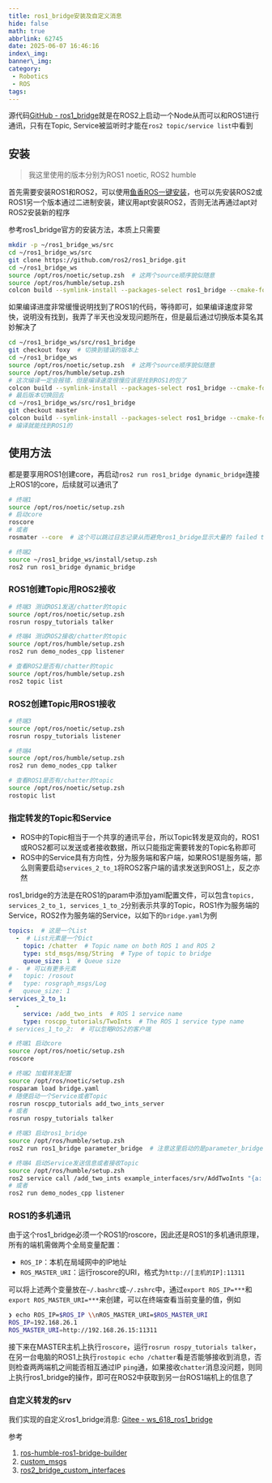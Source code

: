 ```yaml
---
title: ros1_bridge安装及自定义消息
hide: false
math: true
abbrlink: 62745
date: 2025-06-07 16:46:16
index\_img:
banner\_img:
category:
 - Robotics
 - ROS
tags:
---
```


源代码[GitHub - ros1_bridge](https://github.com/ros2/ros1_bridge)就是在ROS2上启动一个Node从而可以和ROS1进行通讯，只有在Topic, Service被监听时才能在`ros2 topic/service list`中看到

## 安装
> 我这里使用的版本分别为ROS1 noetic, ROS2 humble

首先需要安装ROS1和ROS2，可以使用[鱼香ROS一键安装](https://fishros.org.cn/forum/topic/20/%E5%B0%8F%E9%B1%BC%E7%9A%84%E4%B8%80%E9%94%AE%E5%AE%89%E8%A3%85%E7%B3%BB%E5%88%97)，也可以先安装ROS2或ROS1另一个版本通过二进制安装，建议用apt安装ROS2，否则无法再通过apt对ROS2安装新的程序

参考ros1_bridge官方的安装方法，本质上只需要
```bash
mkdir -p ~/ros1_bridge_ws/src
cd ~/ros1_bridge_ws/src
git clone https://github.com/ros2/ros1_bridge.git
cd ~/ros1_bridge_ws
source /opt/ros/noetic/setup.zsh  # 这两个source顺序貌似随意
source /opt/ros/humble/setup.zsh
colcon build --symlink-install --packages-select ros1_bridge --cmake-force-configure
```

如果编译进度非常缓慢说明找到了ROS1的代码，等待即可，如果编译速度非常快，说明没有找到，我弄了半天也没发现问题所在，但是最后通过切换版本莫名其妙解决了
```bash
cd ~/ros1_bridge_ws/src/ros1_bridge
git checkout foxy  # 切换到错误的版本上
cd ~/ros1_bridge_ws
source /opt/ros/noetic/setup.zsh  # 这两个source顺序貌似随意
source /opt/ros/humble/setup.zsh
# 这次编译一定会报错，但是编译速度很慢应该是找到ROS1的包了
colcon build --symlink-install --packages-select ros1_bridge --cmake-force-configure
# 最后版本切换回去
cd ~/ros1_bridge_ws/src/ros1_bridge
git checkout master
colcon build --symlink-install --packages-select ros1_bridge --cmake-force-configure
# 编译就能找到ROS1的
```

## 使用方法
都是要享用ROS1创建core，再启动`ros2 run ros1_bridge dynamic_bridge`连接上ROS1的core，后续就可以通讯了

```bash
# 终端1
source /opt/ros/noetic/setup.zsh
# 启动core
roscore
# 或者
rosmater --core  # 这个可以跳过日志记录从而避免ros1_bridge显示大量的 failed to create 2to1 bridge for topic '/rosout'...报错

# 终端2
source ~/ros1_bridge_ws/install/setup.zsh
ros2 run ros1_bridge dynamic_bridge
```

### ROS1创建Topic用ROS2接收
```bash
# 终端3 测试ROS1发送/chatter的topic
source /opt/ros/noetic/setup.zsh
rosrun rospy_tutorials talker

# 终端4 测试ROS2接收/chatter的topic
source /opt/ros/humble/setup.zsh
ros2 run demo_nodes_cpp listener

# 查看ROS2是否有/chatter的topic
source /opt/ros/humble/setup.zsh
ros2 topic list
```

### ROS2创建Topic用ROS1接收
```bash
# 终端3
source /opt/ros/noetic/setup.zsh
rosrun rospy_tutorials listener

# 终端4
source /opt/ros/humble/setup.zsh
ros2 run demo_nodes_cpp talker

# 查看ROS1是否有/chatter的topic
source /opt/ros/noetic/setup.zsh
rostopic list
```

### 指定转发的Topic和Service
- ROS中的Topic相当于一个共享的通讯平台，所以Topic转发是双向的，ROS1或ROS2都可以发送或者接收数据，所以只能指定需要转发的Topic名称即可
- ROS中的Service具有方向性，分为服务端和客户端，如果ROS1是服务端，那么则需要启动`services_2_to_1`将ROS2客户端的请求发送到ROS1上，反之亦然

ros1_bridge的方法是在ROS1的param中添加yaml配置文件，可以包含`topics, services_2_to_1, services_1_to_2`分别表示共享的Topic，ROS1作为服务端的Service，ROS2作为服务端的Service，以如下的`bridge.yaml`为例
```yaml
topics:  # 这是一个List
  -  # List元素是一个Dict
    topic: /chatter  # Topic name on both ROS 1 and ROS 2
    type: std_msgs/msg/String  # Type of topic to bridge
    queue_size: 1  # Queue size
# -  # 可以有更多元素
#   topic: /rosout
#   type: rosgraph_msgs/Log
#   queue_size: 1
services_2_to_1:
  -
    service: /add_two_ints  # ROS 1 service name
    type: roscpp_tutorials/TwoInts  # The ROS 1 service type name
# services_1_to_2:  # 可以忽略ROS2的客户端
```

```bash
# 终端1 启动core
source /opt/ros/noetic/setup.zsh
roscore

# 终端2 加载转发配置
source /opt/ros/noetic/setup.zsh
rosparam load bridge.yaml
# 随便启动一个Service或者Topic
rosrun roscpp_tutorials add_two_ints_server
# 或者
rosrun rospy_tutorials talker

# 终端3 启动ros1_bridge
source /opt/ros/humble/setup.zsh
ros2 run ros1_bridge parameter_bridge  # 注意这里启动的是parameter_bridge而不是dynamic_bridge

# 终端4 启动Service发送信息或者接收Topic
source /opt/ros/humble/setup.zsh
ros2 service call /add_two_ints example_interfaces/srv/AddTwoInts "{a: 1, b: 2}"
# 或者
ros2 run demo_nodes_cpp listener
```

### ROS1的多机通讯
由于这个ros1_bridge必须一个ROS1的roscore，因此还是ROS1的多机通讯原理，所有的端机需做两个全局变量配置：
- `ROS_IP`：本机在局域网中的IP地址
- `ROS_MASTER_URI`：运行roscore的URI，格式为`http://[主机的IP]:11311`

可以将上述两个变量放在`~/.bashrc`或`~/.zshrc`中，通过`export ROS_IP=***`和`export ROS_MASTER_URI=***`来创建，可以在终端查看当前变量的值，例如
```bash
❯ echo ROS_IP=$ROS_IP \\nROS_MASTER_URI=$ROS_MASTER_URI
ROS_IP=192.168.26.1
ROS_MASTER_URI=http://192.168.26.15:11311
```

接下来在MASTER主机上执行`roscore`，运行`rosrun rospy_tutorials talker`，在另一台电脑的ROS1上执行`rostopic echo /chatter`看是否能够接收到消息，否则检查两两端机之间能否相互通过IP `ping`通，如果接收`chatter`消息没问题，则同上执行ros1_bridge的操作，即可在ROS2中获取到另一台ROS1端机上的信息了

### 自定义转发的srv
我们实现的自定义ros1_bridge消息: [Gitee - ws_618_ros1_bridge](https://gitee.com/wty-yy/ws_618_ros1_bridge)

参考
1. [ros-humble-ros1-bridge-builder](https://github.com/TommyChangUMD/ros-humble-ros1-bridge-builder?tab=readme-ov-file#checking-example-custom-message)
2. [custom_msgs](https://github.com/TommyChangUMD/custom_msgs)
3. [ros2_bridge_custom_interfaces](https://github.com/lFatality/ros2_bridge_custom_interfaces)

